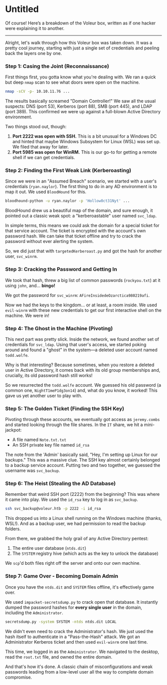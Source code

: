 # Untitled

Of course! Here’s a breakdown of the Voleur box, written as if one hacker were explaining it to another.

---

Alright, let's walk through how this Voleur box was taken down. It was a pretty cool journey, starting with just a single set of credentials and peeling back the layers one by one.

### **Step 1: Casing the Joint (Reconnaissance)**

First things first, you gotta know what you're dealing with. We ran a quick but deep `nmap`​ scan to see what doors were open on the machine.

```bash
nmap -sCV -p- 10.10.11.76 ...
```

The results basically screamed "Domain Controller!" We saw all the usual suspects: DNS (port 53), Kerberos (port 88), SMB (port 445), and LDAP (port 389). This confirmed we were up against a full-blown Active Directory environment.

Two things stood out, though:

1. **Port 2222 was open with SSH.**  This is a bit unusual for a Windows DC and hinted that maybe Windows Subsystem for Linux (WSL) was set up. We filed that away for later.
2. **Port 5985 was open for WinRM.**  This is our go-to for getting a remote shell if we can get credentials.

### **Step 2: Finding the First Weak Link (Kerberoasting)**

Since we were in an "Assumed Breach" scenario, we started with a user's credentials (`ryan.naylor`​). The first thing to do in any AD environment is to map it out. We used `BloodHound`​ for this.

```bash
bloodhound-python -u ryan.naylor -p 'Hollow0ct31Nyt' ...
```

BloodHound drew us a beautiful map of the domain, and sure enough, it pointed out a classic weak spot: a "kerberoastable" user named `svc_ldap`​.

In simple terms, this means we could ask the domain for a special ticket for that service account. The ticket is encrypted with the account's own password hash. We can take that ticket offline and try to crack the password without ever alerting the system.

So, we did just that with `targetedKerberoast.py`​ and got the hash for another user, `svc_winrm`​.

### **Step 3: Cracking the Password and Getting In**

We took that hash, threw a big list of common passwords (`rockyou.txt`​) at it using `john`​, and... **bingo!**

We got the password for `svc_winrm`​: `AFireInsidedeOzarctica980219afi`​.

Now we had the keys to the kingdom... or at least, a room inside. We used `evil-winrm`​ with these new credentials to get our first interactive shell on the machine. We were in!

### **Step 4: The Ghost in the Machine (Pivoting)**

This next part was pretty slick. Inside the network, we found another set of credentials for `svc_ldap`​. Using that user's access, we started poking around and found a "ghost" in the system—a deleted user account named `todd.wolfe`​.

Why is that interesting? Because sometimes, when you restore a deleted user in Active Directory, it comes back with its old group memberships and, crucially, its old password hash still works!

So we resurrected the `todd.wolfe`​ account. We guessed his old password (a common one, `NightT1meP1dg3on14`​) and, what do you know, it worked! This gave us yet another user to play with.

### **Step 5: The Golden Ticket (Finding the SSH Key)**

Pivoting through these accounts, we eventually got access as `jeremy.combs`​ and started looking through the file shares. In the `IT`​ share, we hit a mini-jackpot:

- A file named `Note.txt.txt`​
- An SSH private key file named `id_rsa`​

The note from the 'Admin' basically said, "Hey, I'm setting up Linux for our backups." This was a massive clue. The SSH key almost certainly belonged to a backup service account. Putting two and two together, we guessed the username was `svc_backup`​.

### **Step 6: The Heist (Stealing the AD Database)**

Remember that weird SSH port (2222) from the beginning? This was where it came into play. We used the `id_rsa`​ key to log in as `svc_backup`​.

```bash
ssh svc_backup@voleur.htb -p 2222 -i id_rsa
```

This dropped us into a Linux shell running on the Windows machine (thanks, WSL!). And as a backup user, we had permission to read the backup folders.

From there, we grabbed the holy grail of any Active Directory pentest:

1. The entire user database (`ntds.dit`​)
2. The `SYSTEM`​ registry hive (which acts as the key to unlock the database)

We `scp`​'d both files right off the server and onto our own machine.

### **Step 7: Game Over - Becoming Domain Admin**

Once you have the `ntds.dit`​ and `SYSTEM`​ files offline, it's effectively game over.

We used `impacket-secretsdump.py`​ to crack open that database. It instantly dumped the password hashes for **every single user** in the domain, including the `Administrator`​.

```bash
secretsdump.py -system SYSTEM -ntds ntds.dit LOCAL
```

We didn't even need to crack the Administrator's hash. We just used the hash itself to authenticate in a "Pass-the-Hash" attack. We got an Administrator Kerberos ticket and then used `evil-winrm`​ one last time.

This time, we logged in as the `Administrator`​. We navigated to the desktop, read the `root.txt`​ file, and owned the entire domain.

And that's how it's done. A classic chain of misconfigurations and weak passwords leading from a low-level user all the way to complete domain compromise.
